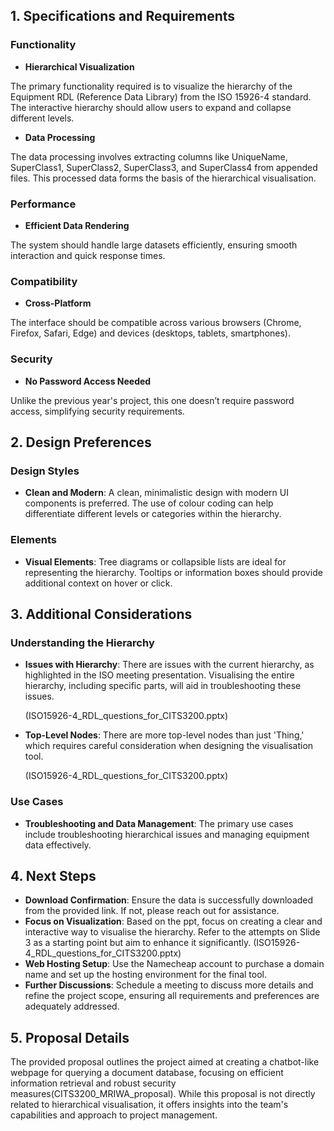 ## 1. Specifications and Requirements

### Functionality

- **Hierarchical Visualization**

The primary functionality required is to visualize the hierarchy of the Equipment RDL (Reference Data Library) from the ISO 15926-4 standard. The interactive hierarchy should allow users to expand and collapse different levels.

- **Data Processing**

The data processing involves extracting columns like UniqueName, SuperClass1, SuperClass2, SuperClass3, and SuperClass4 from appended files. This processed data forms the basis of the hierarchical visualisation.

### Performance

- **Efficient Data Rendering**

The system should handle large datasets efficiently, ensuring smooth interaction and quick response times.

### Compatibility

- **Cross-Platform**

The interface should be compatible across various browsers (Chrome, Firefox, Safari, Edge) and devices (desktops, tablets, smartphones).

### Security

- **No Password Access Needed**

Unlike the previous year's project, this one doesn’t require password access, simplifying security requirements.

## 2. Design Preferences

### Design Styles

- **Clean and Modern**: A clean, minimalistic design with modern UI components is preferred. The use of colour coding can help differentiate different levels or categories within the hierarchy.

### Elements

- **Visual Elements**: Tree diagrams or collapsible lists are ideal for representing the hierarchy. Tooltips or information boxes should provide additional context on hover or click.

## 3. Additional Considerations

### Understanding the Hierarchy

- **Issues with Hierarchy**: There are issues with the current hierarchy, as highlighted in the ISO meeting presentation. Visualising the entire hierarchy, including specific parts, will aid in troubleshooting these issues.
    
    (ISO15926-4_RDL_questions_for_CITS3200.pptx)
    
- **Top-Level Nodes**: There are more top-level nodes than just 'Thing,' which requires careful consideration when designing the visualisation tool.
    
    (ISO15926-4_RDL_questions_for_CITS3200.pptx)
    

### Use Cases

- **Troubleshooting and Data Management**: The primary use cases include troubleshooting hierarchical issues and managing equipment data effectively.

## 4. Next Steps

- **Download Confirmation**: Ensure the data is successfully downloaded from the provided link. If not, please reach out for assistance.
- **Focus on Visualization**: Based on the ppt, focus on creating a clear and interactive way to visualise the hierarchy. Refer to the attempts on Slide 3 as a starting point but aim to enhance it significantly. (ISO15926-4_RDL_questions_for_CITS3200.pptx)
- **Web Hosting Setup**: Use the Namecheap account to purchase a domain name and set up the hosting environment for the final tool.
- **Further Discussions**: Schedule a meeting to discuss more details and refine the project scope, ensuring all requirements and preferences are adequately addressed.

## 5. Proposal Details

The provided proposal outlines the project aimed at creating a chatbot-like webpage for querying a document database, focusing on efficient information retrieval and robust security measures(CITS3200_MRIWA_proposal). While this proposal is not directly related to hierarchical visualisation, it offers insights into the team's capabilities and approach to project management.